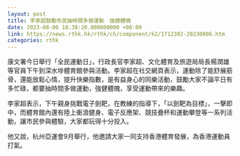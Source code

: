 ```yaml
---
layout: post
title: 李家超鼓勵市民抽時間多做運動　強健體魄
date: 2023-08-06 18:38:20.000000000 +08:00
link: https://news.rthk.hk/rthk/ch/component/k2/1712302-20230806.htm
categories: rthk
---
```


康文署今日舉行「全民運動日」，行政長官李家超、文化體育及旅遊局局長楊潤雄等官員下午到深水埗體育館參與活動。李家超在社交網頁表示，運動除了能舒展筋骨，還能放鬆心情，提升快樂指數，是有益身心的同樂活動，鼓勵大家不論平日有多忙碌，都要抽時間多做運動，強健體魄，享受運動帶來的樂趣。

李家超表示，下午親身挑戰電子劍靶，在教練的指導下，「以劍靶為目標」，一擊即中，而體育館內還有陸上衝浪健身、電子反應架、競技疊杯和運動攀登等一系列活動，讓市民參與體驗，大家都玩得十分投入。

他又說，杭州亞運會9月舉行，他邀請大家一同支持香港體育發展，為香港運動員打氣。
